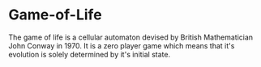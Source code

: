# Game-of-Life

The game of life is a cellular automaton devised by British Mathematician John Conway in 1970. It is a zero player
game which means that it's evolution is solely determined by it's initial state.
